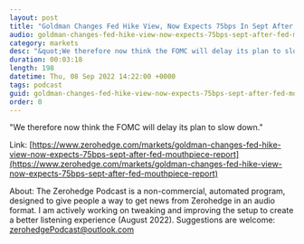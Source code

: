 ```yaml
---
layout: post
title: "Goldman Changes Fed Hike View, Now Expects 75bps In Sept After Fed Mouthpiece Report"
audio: goldman-changes-fed-hike-view-now-expects-75bps-sept-after-fed-mouthpiece-report-0
category: markets
desc: "&quot;We therefore now think the FOMC will delay its plan to slow down.&quot;"
duration: 00:03:18
length: 198
datetime: Thu, 08 Sep 2022 14:22:00 +0000
tags: podcast
guid: goldman-changes-fed-hike-view-now-expects-75bps-sept-after-fed-mouthpiece-report-0
order: 0
---
```

&quot;We therefore now think the FOMC will delay its plan to slow down.&quot;

Link: [https://www.zerohedge.com/markets/goldman-changes-fed-hike-view-now-expects-75bps-sept-after-fed-mouthpiece-report](https://www.zerohedge.com/markets/goldman-changes-fed-hike-view-now-expects-75bps-sept-after-fed-mouthpiece-report)

About: The Zerohedge Podcast is a non-commercial, automated program, designed to give people a way to get news from Zerohedge in an audio format.  I am actively working on tweaking and improving the setup to create a better listening experience (August 2022).  Suggestions are welcome: [zerohedgePodcast@outlook.com](mailto:zerohedgePodcast@outlook.com)